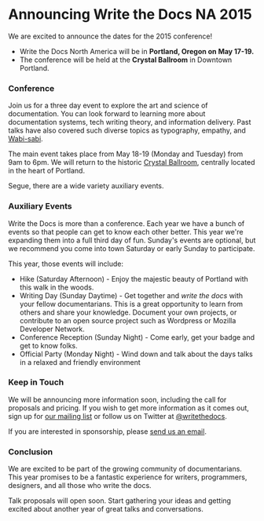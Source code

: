 # Announcing Write the Docs NA 2015

We are excited to announce the dates for the 2015 conference!

* Write the Docs North America will be in **Portland, Oregon on May 17-19.**
* The conference will be held at the **Crystal Ballroom** in Downtown Portland.

### Conference

Join us for a three day event to explore the art and science of documentation.
You can look forward to learning more about documentation systems, tech writing theory, and information delivery.
Past talks have also covered such diverse topics as typography, empathy, and [Wabi-sabi][wabisabi].

The main event takes place from May 18-19 (Monday and Tuesday) from 9am to 6pm.
We will return to the historic [Crystal Ballroom][crystal-ballroom],
centrally located in the heart of Portland.

Segue, there are a wide variety auxiliary events.

[wabisabi]: http://?
[crystal-ballroom]: http://?

### Auxiliary Events

Write the Docs is more than a conference.
Each year we have a bunch of events so that people can get to know each other better.
This year we're expanding them into a full third day of fun.
Sunday's events are optional, but we recommend you come into town Saturday or early Sunday to participate.

This year, those events will include:

* Hike (Saturday Afternoon) - Enjoy the majestic beauty of Portland with this walk in the woods.
* Writing Day (Sunday Daytime) - Get together and *write the docs* with your fellow documentarians.
  This is a great opportunity to learn from others and share your knowledge.
  Document your own projects, or contribute to an open source project such as Wordpress or Mozilla Developer Network.
* Conference Reception (Sunday Night) - Come early, get your badge and get to know folks.
* Official Party (Monday Night) - Wind down and talk about the days talks in a relaxed and friendly environment

### Keep in Touch

We will be announcing more information soon, including the call for proposals
and pricing.
If you wish to get more information as it comes out, sign up for [our mailing list][mailing-list] or follow us on Twitter at [@writethedocs][twitter].

If you are interested in sponsorship, please [send us an email][email-us].

[twitter]: https://twitter.com/writethedocs
[mailing-list]: http://?
[email-us]: mailto:sponsorship@writethedocs.org

### Conclusion

We are excited to be part of the growing community of documentarians.
This year promises to be a fantastic experience for writers, programmers, designers, and all those who write the docs.

Talk proposals will open soon.
Start gathering your ideas and getting excited about another year of great talks and conversations.
